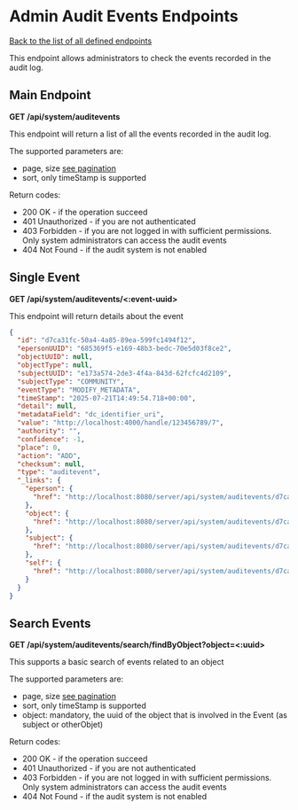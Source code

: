 # Admin Audit Events Endpoints
[Back to the list of all defined endpoints](endpoints.md)

This endpoint allows administrators to check the events recorded in the audit log.

## Main Endpoint
**GET /api/system/auditevents**

This endpoint will return a list of all the events recorded in the audit log.

The supported parameters are:
* page, size [see pagination](README.md#Pagination)
* sort, only timeStamp is supported

Return codes:
* 200 OK - if the operation succeed
* 401 Unauthorized - if you are not authenticated
* 403 Forbidden - if you are not logged in with sufficient permissions. Only system administrators can access the audit events
* 404 Not Found - if the audit system is not enabled

## Single Event
**GET /api/system/auditevents/<:event-uuid>**

This endpoint will return details about the event

```json
{
  "id": "d7ca31fc-50a4-4a85-89ea-599fc1494f12",
  "epersonUUID": "685369f5-e169-48b3-bedc-70e5d03f8ce2",
  "objectUUID": null,
  "objectType": null,
  "subjectUUID": "e173a574-2de3-4f4a-843d-62fcfc4d2109",
  "subjectType": "COMMUNITY",
  "eventType": "MODIFY_METADATA",
  "timeStamp": "2025-07-21T14:49:54.718+00:00",
  "detail": null,
  "metadataField": "dc_identifier_uri",
  "value": "http://localhost:4000/handle/123456789/7",
  "authority": "",
  "confidence": -1,
  "place": 0,
  "action": "ADD",
  "checksum": null,
  "type": "auditevent",
  "_links": {
    "eperson": {
      "href": "http://localhost:8080/server/api/system/auditevents/d7ca31fc-50a4-4a85-89ea-599fc1494f12/eperson"
    },
    "object": {
      "href": "http://localhost:8080/server/api/system/auditevents/d7ca31fc-50a4-4a85-89ea-599fc1494f12/object"
    },
    "subject": {
      "href": "http://localhost:8080/server/api/system/auditevents/d7ca31fc-50a4-4a85-89ea-599fc1494f12/subject"
    },
    "self": {
      "href": "http://localhost:8080/server/api/system/auditevents/d7ca31fc-50a4-4a85-89ea-599fc1494f12"
    }
  }
}
```

## Search Events
**GET /api/system/auditevents/search/findByObject?object=<:uuid>**

This supports a basic search of events related to an object

The supported parameters are:
* page, size [see pagination](README.md#Pagination)
* sort, only timeStamp is supported
* object: mandatory, the uuid of the object that is involved in the Event (as subject or otherObjet)

Return codes:
* 200 OK - if the operation succeed
* 401 Unauthorized - if you are not authenticated
* 403 Forbidden - if you are not logged in with sufficient permissions. Only system administrators can access the audit events
* 404 Not Found - if the audit system is not enabled
